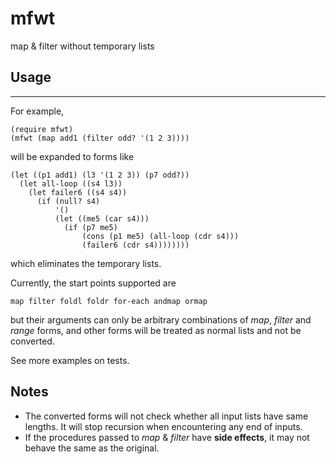 # mfwt
map &amp; filter without temporary lists

## Usage
---
For example,

    (require mfwt)
    (mfwt (map add1 (filter odd? '(1 2 3))))

will be expanded to forms like

    (let ((p1 add1) (l3 '(1 2 3)) (p7 odd?))
      (let all-loop ((s4 l3))
        (let failer6 ((s4 s4))
          (if (null? s4)
              '()
              (let ((me5 (car s4)))
                (if (p7 me5) 
                    (cons (p1 me5) (all-loop (cdr s4)))
                    (failer6 (cdr s4))))))))

which eliminates the temporary lists.


Currently, the start points supported are 

    map filter foldl foldr for-each andmap ormap

but their arguments can only be arbitrary combinations of *map*, *filter* and *range* forms, and other forms will be treated as normal lists and not be converted.

See more examples on tests.

## Notes
* The converted forms will not check whether all input lists have same lengths. It will stop recursion when encountering any end of inputs.
* If the procedures passed to *map* & *filter* have **side effects**, it may not behave the same as the original.